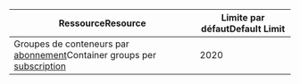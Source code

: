 | <span data-ttu-id="4c0fa-101">Ressource</span><span class="sxs-lookup"><span data-stu-id="4c0fa-101">Resource</span></span> | <span data-ttu-id="4c0fa-102">Limite par défaut</span><span class="sxs-lookup"><span data-stu-id="4c0fa-102">Default Limit</span></span> |
| --- | --- |
| <span data-ttu-id="4c0fa-103">Groupes de conteneurs par [abonnement](../articles/billing-buy-sign-up-azure-subscription.md)</span><span class="sxs-lookup"><span data-stu-id="4c0fa-103">Container groups per [subscription](../articles/billing-buy-sign-up-azure-subscription.md)</span></span> | <span data-ttu-id="4c0fa-104">20</span><span class="sxs-lookup"><span data-stu-id="4c0fa-104">20</span></span> |